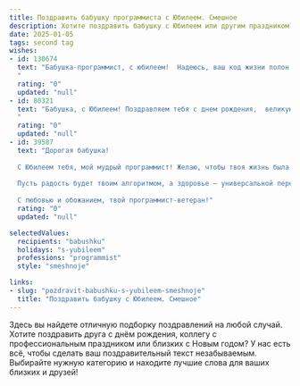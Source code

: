 ```yaml
---
title: Поздравить бабушку программиста с Юбилеем. Смешное
description: Хотите поздравить бабушку с Юбилеем или другим праздником? Наш ИИ создаст незабываемое поздравление, а вы обязательно выделитесь среди других.  
date: 2025-01-05
tags: second tag
wishes:
- id: 130674
  text: "Бабушка-программист, с юбилеем!  Надеюсь, ваш код жизни полон счастья, а баги – только милые детские шалости!  Пусть оперативная память никогда не переполняется радостными моментами, а процессор вашей жизни работает на полную мощность – на мощность любви и благополучия!  Желаю вам ещё много-много лет успешной \"отладки\" жизни и  \"релиза\" только позитивных обновлений!
  "
  rating: "0"
  updated: "null"
- id: 80321
  text: "Бабушка, с Юбилеем! Поздравляем тебя с днем рождения,  великую королеву байтов и хранительницу секретов алгоритмов! Да здравствует твоя клавиатура, нажимай клавиши с огоньком — пусть твоя программа жизни будет без ошибок и багов!
  "
  rating: "0"
  updated: "null"
- id: 39587
  text: "Дорогая бабушка!
  
  С Юбилеем тебя, мой мудрый программист! Желаю, чтобы твоя жизнь была как идеальный код — без багов и с минимумом ошибок. Пусть каждый новый день компилируется в радостные моменты, а все проблемы решаются по принципу \"перезагрузить и начать заново\".
  
  Пусть радость будет твоим алгоритмом, а здоровье — универсальной переменной, которая всегда имеет значение! Желаю, чтобы твой жизненный проект всегда был актуален, а в коде счастья не содержалось ни одной строки печали.
  
  С любовью и обожанием, твой программист-ветеран!"
  rating: "0"
  updated: "null"

selectedValues:
  recipients: "babushku"
  holidays: "s-yubileem"
  professions: "programmist"
  style: "smeshnoje"

links:
- slug: "pozdravit-babushku-s-yubileem-smeshnoje"
  title: "Поздравить бабушку с Юбилеем. Смешное"
---
```


Здесь вы найдете отличную подборку поздравлений на любой случай.
Хотите поздравить друга с днём рождения, коллегу с профессиональным праздником или близких с Новым годом? У нас есть всё, чтобы сделать ваш поздравительный текст незабываемым. Выбирайте нужную категорию и находите лучшие слова для ваших близких и друзей!
